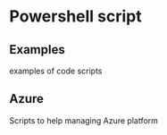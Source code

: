 # Powershell script

## Examples 
examples of code scripts 

## Azure
 Scripts to help managing Azure platform
